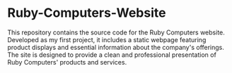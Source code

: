 # Ruby-Computers-Website
This repository contains the source code for the Ruby Computers website. Developed as my first project, it includes a static webpage featuring product displays and essential information about the company's offerings. The site is designed to provide a clean and professional presentation of Ruby Computers' products and services.
